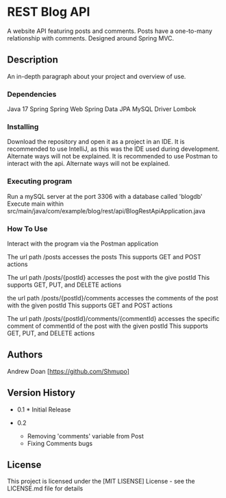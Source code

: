 # REST Blog API

A website API featuring posts and comments.
Posts have a one-to-many relationship with comments.
Designed around Spring MVC.

## Description

An in-depth paragraph about your project and overview of use.

### Dependencies

Java 17
Spring
Spring Web
Spring Data JPA
MySQL Driver
Lombok

### Installing

Download the repository and open it as a project in an IDE.
It is recommended to use IntelliJ, as this was the IDE used during development. Alternate ways will not be explained.
It is recommended to use Postman to interact with the api. Alternate ways will not be explained.

### Executing program

Run a mySQL server at the port 3306 with a database called 'blogdb'
Execute main within src/main/java/com/example/blog/rest/api/BlogRestApiApplication.java

### How To Use

Interact with the program via the Postman application

The url path /posts accesses the posts
	This supports GET and POST actions

The url path /posts/{postId} accesses the post with the give postId
	This supports GET, PUT, and DELETE actions

the url path /posts/{postId}/comments accesses the comments of the post with the given postId
	This supports GET and POST actions

The url path /posts/{postId}/comments/{commentId} accesses the specific comment of commentId of the post with the given postId
	This supports GET, PUT, and DELETE actions

## Authors

Andrew Doan
[https://github.com/Shmupo]

## Version History

* 0.1
    	* Initial Release

* 0.2
	* Removing 'comments' variable from Post
	* Fixing Comments bugs

## License

This project is licensed under the [MIT LISENSE] License - see the LICENSE.md file for details